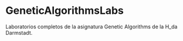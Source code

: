 # GeneticAlgorithmsLabs
Laboratorios completos de la asignatura Genetic Algorithms de la H_da Darmstadt.
